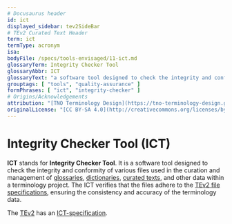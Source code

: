 ```yaml
---
# Docusaurus header
id: ict
displayed_sidebar: tev2SideBar
# TEv2 Curated Text Header
term: ict
termType: acronym
isa:
bodyFile: /specs/tools-envisaged/11-ict.md
glossaryTerm: Integrity Checker Tool
glossaryAbbr: ICT
glossaryText: "a software tool designed to check the integrity and conformity of various files used in the curation and management of [glossaries](@), [dictionaries](@), [curated texts](@), and other data within a terminology project. The ICT verifies that the files adhere to the [TEv2 file specifications](/docs/specs/files), ensuring the consistency and accuracy of the terminology data."
grouptags: [ "tools", "quality-assurance" ]
formPhrases: [ "ict", "integrity-checker" ]
# Origins/Acknowledgements
attribution: "[TNO Terminology Design](https://tno-terminology-design.github.io/tev2-specifications/docs)"
originalLicense: "[CC BY-SA 4.0](http://creativecommons.org/licenses/by-sa/4.0/?ref=chooser-v1)"
---
```


# Integrity Checker Tool (ICT)

**ICT** stands for **Integrity Checker Tool**. It is a software tool designed to check the integrity and conformity of various files used in the curation and management of [glossaries](@), [dictionaries](@), [curated texts](@), and other data within a terminology project. The ICT verifies that the files adhere to the [TEv2 file specifications](/docs/specs/files), ensuring the consistency and accuracy of the terminology data.

The [TEv2](@) has an [ICT-specification](/docs/specs/tools-envisaged/ict).
